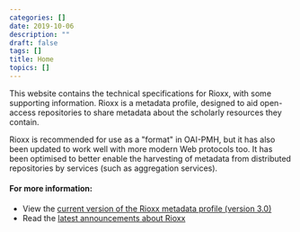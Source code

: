 ```yaml
---
categories: []
date: 2019-10-06
description: ""
draft: false
tags: []
title: Home
topics: []
---
```


This website contains the technical specifications for Rioxx, with some supporting information. Rioxx is a metadata profile, designed to aid open-access repositories to share metadata about the scholarly resources they contain.

Rioxx is recommended for use as a "format" in OAI-PMH, but it has also been updated to work well with more modern Web protocols too. It has been optimised to better enable the harvesting of metadata from distributed repositories by services (such as aggregation services).

#### For more information:

- View the [current version of the Rioxx metadata profile (version 3.0)](/profiles/v3-0-final/)
- Read the [latest announcements about Rioxx](/post/)




